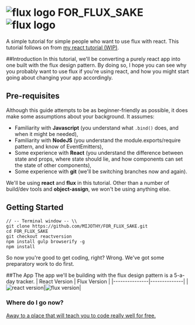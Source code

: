 # ![flux logo](/home/james/Coding/Tutorials/FOR_FLUX_SAKE/assets/img/flux_logo_fandc.png) FOR_FLUX_SAKE ![flux logo](/home/james/Coding/Tutorials/FOR_FLUX_SAKE/assets/img/flux_logo_fandc.png)
A simple tutorial for simple people who want to use flux with react.
This tutorial follows on from [my react tutorial (WIP)](https://github.com/MIJOTHY/REACT_SCHMEACT).

##Introduction
In this tutorial, we'll be converting a purely react app into one built with the flux design pattern. By doing so, I hope you can see why you probably want to use flux if you're using react, and how you might start going about changing your app accordingly.


## Pre-requisites
Although this guide attempts to be as beginner-friendly as possible, it does make some assumptions about your background. It assumes:
 * Familiarity with __Javascript__ (you understand what `.bind()` does, and when it might be needed),
 * Familiarity with __NodeJS__ (you understand the module.exports/require pattern, and know of EventEmitters),
 * Some experience with __React__ (you understand the difference between state and props, where state should lie, and how components can set the state of other components),
 * Some experience with __git__ (we'll be switching branches now and again).

We'll be using __react__ and __flux__ in this tutorial. Other than a number of build/dev tools and __object-assign__, we won't be using anything else.

## Getting Started
```
// -- Terminal window -- \\
git clone https://github.com/MIJOTHY/FOR_FLUX_SAKE.git
cd FOR_FLUX_SAKE
git checkout reactversion
npm install gulp browserify -g
npm install
```

So now you're good to get coding, right? Wrong. We've got some preparatory work to do first.

##The App
The app we'll be building with the flux design pattern is a 5-a-day tracker.
| React Version | Flux Version |
|---------------|--------------|
|![react version](/home/james/Coding/Tutorials/FOR_FLUX_SAKE/assets/img/App-Mockup.png)|![flux version](/home/james/Coding/Tutorials/FOR_FLUX_SAKE/assets/img/App-Mockup-Flux.png)|


### Where do I go now?
[Away to a place that will teach you to code really well for free.](http://foundersandcoders.org/apply.html)
